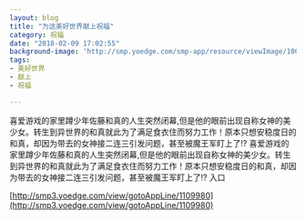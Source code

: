 ```yaml
---
layout: blog
title: "为这美好世界献上祝福"
category: 祝福
date: "2018-02-09 17:02:55"
background-image: 'http://smp.yoedge.com/smp-app/resource/viewImage/1000010appline.png'
tags:
- 美好世界
- 献上
- 祝福

---
```

喜爱游戏的家里蹲少年佐藤和真的人生突然闭幕,但是他的眼前出现自称女神的美少女。转生到异世界的和真就此为了满足食衣住而努力工作！原本只想安稳度日的和真，却因为带去的女神接二连三引发问题，甚至被魔王军盯上了!?
喜爱游戏的家里蹲少年佐藤和真的人生突然闭幕,但是他的眼前出现自称女神的美少女。转生到异世界的和真就此为了满足食衣住而努力工作！原本只想安稳度日的和真，却因为带去的女神接二连三引发问题，甚至被魔王军盯上了!?
入口

[http://smp3.yoedge.com/view/gotoAppLine/1109980](http://smp3.yoedge.com/view/gotoAppLine/1109980)

        
